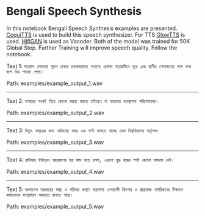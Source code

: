 # Bengali Speech Synthesis

In this notebook Bengali Speech Synthesis examples are presented. [CoquiTTS](https://github.com/coqui-ai/TTS) is used to build this speech synthesizer. For TTS [GlowTTS](https://arxiv.org/abs/2005.11129) is used. [HifiGAN](https://arxiv.org/abs/2010.05646) is used as Vocoder. Both of the model was trained for 50K Global Step. Further Training will improve speech quality. Follow the notebook.

Text 1: `গতকাল সোমবার পুরান ঢাকার চকবাজারসহ অন্যান্য এলাকা সরেজমিনে ঘুরে এবং স্থানীয় লোকজনের সঙ্গে কথা বলে চিত্র পাওয়া গেছে।`

Path: examples/example_output_1.wav

----------------------------------------------------------------------
Text 2: `ডলারের সংকট নিয়ে কোনো মন্তব্য করতে চাইছেন না ব্যাংকের ব্যবস্থাপনা পরিচালকেরা।`

Path: examples/example_output_2.wav

----------------------------------------------------------------------
Text 3: `বিদ্যুৎ সাশ্রয়ের জন্য অফিসের সময় এক ঘণ্টা কমাতে যাচ্ছে ঢাকা বিশ্ববিদ্যালয় কর্তৃপক্ষ৷`

Path: examples/example_output_3.wav

----------------------------------------------------------------------
Text 4: `রাশিয়ার ইউক্রেন আক্রমণের ছয় মাস হতে চলল, এখনো যুদ্ধ বন্ধের স্পষ্ট কোনো আভাস নেই।`

Path: examples/example_output_4.wav

----------------------------------------------------------------------
Text 5: `বাংলাদেশ সরকারের স্বাস্থ্য ও পরিবার কল্যাণ মন্ত্রণালয় দেশব্যাপী কিশোর ও প্রাপ্তবয়স্ক নাগরিকদের টিকাদান কার্যক্রমের সম্প্রসারণ অব্যাহত রাখতে পারে।`

Path: examples/example_output_5.wav